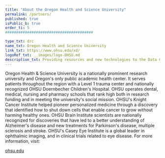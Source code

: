 ```yaml
---
title: "About the Oregon Health and Science University"
permalink: /partners/
published: true
isPublic_b: true
order_ti: 5
########################################

type_txt: drc
name_txt: Oregon Health and Science University
link_txt: https://www.ohsu.edu/xd/
logoRef_txt: __images/logo-OHSU.md
description_txt: Providing resources and new technologies to the Data Coordinating Center to support community standards and frameworks for reproducible genomic analysis. OHSU also brings a deep knowledge of cross-disease analysis, especially in cancer.
---
```


Oregon Health & Science University is a nationally prominent research university and Oregon's only public academic health center. It serves patients throughout the region with a Level 1 trauma center and nationally recognized OHSU Doernbecher Children's Hospital. OHSU operates dental, medical, nursing and pharmacy schools that rank high both in research funding and in meeting the university's social mission. OHSU's Knight Cancer Institute helped pioneer personalized medicine through a discovery that identified how to shut down cells that enable cancer to grow without harming healthy ones. OHSU Brain Institute scientists are nationally recognized for discoveries that have led to a better understanding of Alzheimer's disease and new treatments for Parkinson's disease, multiple sclerosis and stroke. OHSU's Casey Eye Institute is a global leader in ophthalmic imaging, and in clinical trials related to eye disease. For more information, visit:

<a href="https://www.ohsu.edu/xd/" class="btn btn-default arrow-right-white text-uppercase">ohsu.edu</a>
